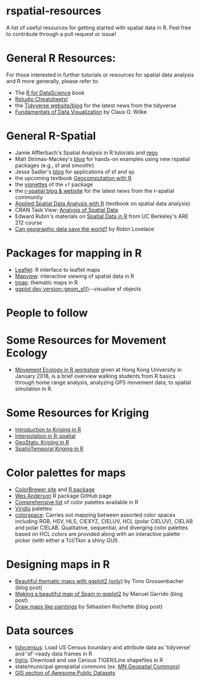 # rspatial-resources
A list of useful resources for getting started with spatial data in R. Feel free to contribute through a pull request or issue!

# General R Resources:  
For those interested in further tutorials or resources for spatial data analysis and R more generally, please refer to:
- The [R for DataScience](http://r4ds.had.co.nz/) book
- [Rstudio Cheatsheets!](https://www.rstudio.com/resources/cheatsheets/) 
- the [Tidyverse website/blog](https://www.tidyverse.org/articles/) for the latest news from the tidyverse
- [Fundamentals of Data Visualization](http://serialmentor.com/dataviz/) by Claus O. Wilke

# General R-Spatial
- Jamie Afflerbach's Spatial Analysis in R tutorials and [repo](https://github.com/jafflerbach/spatial-analysis-R)
- Matt Strimas-Mackey's [blog](http://strimas.com/) for hands-on examples using new rspatial packages (e.g., sf and smoothr)
- Jesse Sadler's [blog](https://www.jessesadler.com/) for applications of sf and sp
- the upcoming textbook [Geocomputation with R](http://robinlovelace.net/geocompr/)
- the [vignettes](https://cran.r-project.org/web/packages/sf/) of the `sf` package
- the [r-spatial blog & website](http://r-spatial.org/) for the latest news from the r-spatial community
- [Applied Spatial Data Analysis with R](http://gis.humboldt.edu/OLM/r/Spatial%20Analysis%20With%20R.pdf) (textbook on spatial data analysis)
- CRAN Task View: [Analysis of Spatial Data](https://cran.r-project.org/web/views/Spatial.html)
- Edward Rubin's materials on [Spatial Data in R](http://edrub.in/ARE212/section12.html) from UC Berkeley's ARE 212 course
- [Can geographic data save the world?](http://www.robinlovelace.net/2017/05/02/can-geographic-data-save-the-world/) by Robin Lovelace

# Packages for mapping in R
- [Leaflet](https://rstudio.github.io/leaflet/): R interface to leaflet maps
- [Mapview](https://github.com/r-spatial/mapview): interactive viewing of spatial data in R
- [tmap](https://github.com/mtennekes/tmap): thematic maps in R
- [ggplot dev version::geom_sf()](http://ggplot2.tidyverse.org/reference/ggsf.html)--visualise sf objects

# People to follow 

# Some Resources for Movement Ecology
- [Movement Ecology in R workshop](http://danaseidel.com/MovEco-R-Workshop/) given at Hong Kong University in January 2018, is a brief overview walking students from R basics through home range analysis, analyzing GPS movement data, to spatial simulation in R. 

# Some Resources for Kriging 
- [Introduction to Kriging in R](https://rpubs.com/nabilabd/118172)
- [Interpolation in R-spatial](http://rspatial.org/analysis/rst/4-interpolation.html)
- [GeoStats: Kriging in R](http://rstudio-pubs-static.s3.amazonaws.com/80464_9156596afb2e4dcda53e3650a68df82a.html)
- [SpatioTemporal Kriging in R](https://www.r-bloggers.com/spatio-temporal-kriging-in-r/)

# Color palettes for maps
- [ColorBrewer site](http://colorbrewer2.org/#type=sequential&scheme=BuGn&n=3) and [R package](http://earlglynn.github.io/RNotes/package/RColorBrewer/index.html)
- [Wes Anderson](https://github.com/karthik/wesanderson) R package GitHub page
- [Comprehensive list](https://github.com/EmilHvitfeldt/r-color-palettes) of color palettes available in R
- [Viridis](https://cran.r-project.org/web/packages/viridis/vignettes/intro-to-viridis.html) palettes
- [colorspace](https://cran.r-project.org/web/packages/colorspace/colorspace.pdf): Carries out mapping between assorted color spaces including RGB, HSV, HLS, CIEXYZ, CIELUV, HCL (polar CIELUV), CIELAB and polar CIELAB. Qualitative, sequential, and diverging color palettes based on HCL colors are provided along with an interactive palette picker (with either a Tcl/Tkor a shiny GUI).

# Designing maps in R
- [Beautiful thematic maps with ggplot2 (only)](https://timogrossenbacher.ch/2016/12/beautiful-thematic-maps-with-ggplot2-only/) by Timo Grossenbacher (blog post)
- [Making a beautiful map of Spain in ggplot2](http://blog.manugarri.com/making-a-beautiful-map-of-spain-in-ggplot2/) by Manuel Garrido (blog post)
- [Draw maps like paintings](https://statnmap.com/2018-04-18-draw-maps-like-paintings/) by Sébastien Rochette (blog post)

# Data sources
- [tidycensus](https://github.com/walkerke/tidycensus): Load US Census boundary and attribute data as 'tidyverse' and 'sf'-ready data frames in R
- [tigris](https://github.com/walkerke/tigris): Download and use Census TIGER/Line shapefiles in R
- state/municipal geospatial commons (ex. [MN Geopatial Commons](https://gisdata.mn.gov/))
- [GIS section of Awesome Public Datasets](https://github.com/awesomedata/awesome-public-datasets#gis)
